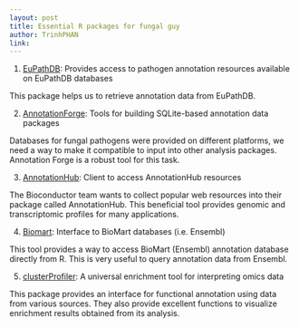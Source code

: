 ```yaml
---
layout: post
title: Essential R packages for fungal guy
author: TrinhPHAN
link: 
---
```



1. [EuPathDB](https://bioconductor.org/packages/release/data/annotation/html/EuPathDB.html): Provides access to pathogen annotation resources available on EuPathDB databases

This package helps us to retrieve annotation data from EuPathDB. 

2. [AnnotationForge](https://bioconductor.org/packages/3.15/bioc/html/AnnotationForge.html): Tools for building SQLite-based annotation data packages

Databases for fungal pathogens were provided on different platforms, we need a way to make it compatible to input into other analysis packages. Annotation Forge is a robust tool for this task.

3. [AnnotationHub](https://bioconductor.org/packages/release/bioc/html/AnnotationHub.html): Client to access AnnotationHub resources

The Bioconductor team wants to collect popular web resources into their package called AnnotationHub. This beneficial tool provides genomic and transcriptomic profiles for many applications. 

4. [Biomart](https://bioconductor.org/packages/release/bioc/html/biomaRt.html): Interface to BioMart databases (i.e. Ensembl)

This tool provides a way to access BioMart (Ensembl) annotation database directly from R. This is very useful to query annotation data from Ensembl.

5. [clusterProfiler](https://bioconductor.org/packages/release/bioc/html/clusterProfiler.html): A universal enrichment tool for interpreting omics data

This package provides an interface for functional annotation using data from various sources. They also provide excellent functions to visualize enrichment results obtained from its analysis.
